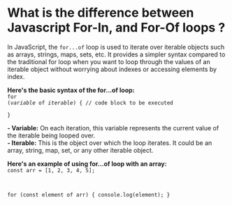 # What is the difference between Javascript For-In, and For-Of loops ? 

In JavaScript, the `for...of` loop is used to iterate over iterable objects such as arrays, strings, maps, sets, etc. It provides a simpler syntax compared to the traditional for loop when you want to loop through the values of an iterable object without worrying about indexes or accessing elements by index.


<b>Here's the basic syntax of the for...of loop:</b></br>
<code>for (<i>variable</i> of <i>iterable</i>) {
    // code block to be executed</br>
}</code>

<b>- Variable:</b> On each iteration, this variable represents the current value of the iterable being looped over.</br>
<b>- Iterable:</b> This is the object over which the loop iterates. It could be an array, string, map, set, or any other iterable object.</br>

<b>Here's an example of using for...of loop with an array:</b>
<code>
const arr = [1, 2, 3, 4, 5];

for (const element of arr) {
    console.log(element);
}
</code>
